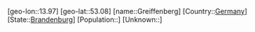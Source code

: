 ﻿---
location: [53.08,13.97]
type: City
tags:
- geo/City


SpocWebEntityId: 30564
isDeleted: false
confidential: public

---
[geo-lon::13.97]
[geo-lat::53.08]
[name::Greiffenberg]
[Country::[Germany](geo/Continent/Europe/Germany.md)]
[State::[Brandenburg](geo/Continent/Europe/Germany/Brandenburg.md)]
[Population::]
[Unknown::]

